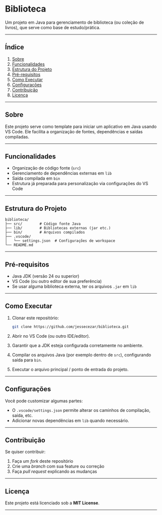 # Biblioteca

Um projeto em Java para gerenciamento de biblioteca (ou coleção de livros), que serve como base de estudo/prática.

---

## Índice

1. [Sobre](#sobre)
2. [Funcionalidades](#funcionalidades)
3. [Estrutura do Projeto](#estrutura-do-projeto)
4. [Pré-requisitos](#pré-requisitos)
5. [Como Executar](#como-executar)
6. [Configurações](#configurações)
7. [Contribuição](#contribuição)
8. [Licença](#licença)

---

## Sobre

Este projeto serve como template para iniciar um aplicativo em Java usando VS Code. Ele facilita a organização de fontes, dependências e saídas compiladas.

---

## Funcionalidades

* Organização de código fonte (`src`)
* Gerenciamento de dependências externas em `lib`
* Saída compilada em `bin`
* Estrutura já preparada para personalização via configurações do VS Code

---

## Estrutura do Projeto

```
biblioteca/
├── src/        # Código fonte Java
├── lib/        # Bibliotecas externas (jar etc.)
├── bin/        # Arquivos compilados
├── .vscode/
│   └── settings.json  # Configurações de workspace
└── README.md
```

---

## Pré-requisitos

* Java JDK (versão 24 ou superior)
* VS Code (ou outro editor de sua preferência)
* Se usar alguma biblioteca externa, ter os arquivos `.jar` em `lib`

---

## Como Executar

1. Clonar este repositório:

   ```bash
   git clone https://github.com/jessecezar/biblioteca.git
   ```

2. Abrir no VS Code (ou outro IDE/editor).

3. Garantir que a JDK esteja configurada corretamente no ambiente.

4. Compilar os arquivos Java (por exemplo dentro de `src`), configurando saída para `bin`.

5. Executar o arquivo principal / ponto de entrada do projeto.

---

## Configurações

Você pode customizar algumas partes:

* O `.vscode/settings.json` permite alterar os caminhos de compilação, saída, etc.
* Adicionar novas dependências em `lib` quando necessário.

---

## Contribuição

Se quiser contribuir:

1. Faça um *fork* deste repositório
2. Crie uma *branch* com sua feature ou correção
3. Faça *pull request* explicando as mudanças

---

## Licença

Este projeto está licenciado sob a **MIT License**.

---
